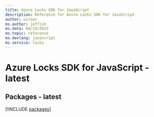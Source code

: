 ```yaml
---
title: Azure Locks SDK for JavaScript
description: Reference for Azure Locks SDK for JavaScript
author: xirzec
ms.author: jeffish
ms.data: 04/14/2023
ms.topic: reference
ms.devlang: javascript
ms.service: locks
---
```

# Azure Locks SDK for JavaScript - latest
## Packages - latest
[!INCLUDE [packages](locks-index.md)]